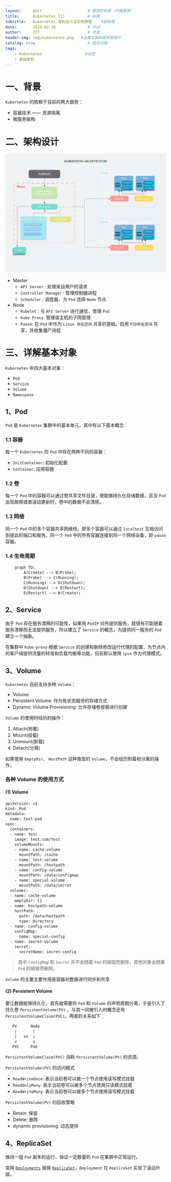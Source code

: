 ```yaml
---
layout:     post                    # 使用的布局（不需要改）
title:      Kubernetes [1]          # 标题 
subtitle:   Kubernetes 架构设计与实现原理    #副标题
date:       2019-02-18              # 时间
author:     ZYT                     # 作者
header-img: img/kubernetes.png   #这篇文章标题背景图片
catalog: true                       # 是否归档
tags:
    - Kubernetes                   #标签
    - 基础架构
---
```


# 一、背景

`Kubernetes` 的依赖于目前的两大趋势：

- 容器技术 —— 资源隔离
- 微服务架构

# 二、架构设计

![Kubernetes Architecture](/img/KubernetesArch.png)

- Master
    - `API Server` : 处理来自用户的请求
    - `Controller Manager` : 管理控制器进程
    - `Scheduler` : 调度器，为 `Pod` 选择 `Node` 节点
- Node
    - `Kubelet` : 与 `API Server` 进行通信，管理 `Pod`
    - `Kube Proxy`: 管理宿主机的子网管理
    - `Pause`: 在 `Pod` 中作为 `Linux 命名空间` 共享的基础，启用 `PID命名空间` 共享，并收集僵尸进程

# 三、详解基本对象

`Kubernetes` 中四大基本对象：

- `Pod`
- `Service`
- `Volume`
- `Namespace`

## 1、Pod

`Pod` 是 `Kubernetes` 集群中的基本单元，其中有以下基本概念：

### 1.1 容器

每一个 `Kubernetes` 的 `Pod` 中存在两种不同的容器：

- `InitContainer`: 初始化配置
- `Container`: 应用容器

### 1.2 卷

每一个 `Pod` 中的容器可以通过卷共享文件目录，卷能够持久化存储数据，且当 `Pod` 出现故障或者滚动更新时，卷中的数据不会清除。

### 1.3 网络

同一个 `Pod` 中的多个容器共享网络栈，即多个容器可以通过 `localhost` 互相访问到彼此的端口和服务。同一个 `Pod` 中的所有容器连接到同一个网络设备，即 `pause` 容器。

### 1.4 生命周期

```mermaid
    graph TD;
        A(Create) --> B(Probe);
        B(Probe) --> C(Running);
        C(Running) --> D(Shutdown);
        D(Shutdown) --> E(Restart);
        E(Restart) --> A(Create);
```

## 2、Service

由于 `Pod` 存在服务漂移的可能性，如果用 `PodIP` 对外提供服务，就很有可能随着服务漂移而无法提供服务，所以建立了 `Service` 的概念，为提供同一服务的 `Pod` 建立一个抽象。

在集群中 `Kube-proxy` 根据 `Service` 的创建和删除修改运行代理的配置，为节点内的客户端提供流量的转发和负载均衡等功能，目前默认使用 `ipvs` 作为代理模式。

## 3、Volume

`Kubernetes` 目前支持多种 `Volume`：

- Volume
- Persistent Volume: 作为有状态服务的存储方式
- Dynamic Volume Provisioning: 允许存储卷按需进行创建



`Volume` 的使用时经历的操作：

1. Attach(附着)
2. Mount(挂载)
3. Unmount(卸载)
4. Detach(分离)

如果使用 `EmptyDir`、 `HostPath` 这种类型的 `Volume`，不会经历附着和分离的操作。

### 各种 Volume 的使用方式

#### (1) Volume

```
apiVersion: v1
kind: Pod
metadata:
  name: test-pod
spec:
  containers:
  - name: test
    image: test.com/test
    volumeMounts:
    - name: cache-volume
      mountPath: /cache
    - name: test-volume
      mountPath: /hostpath
    - name: config-volume
      mountPath: /data/configmap
    - name: special-volume
      mountPath: /data/secret
  volumes:
  - name: cache-volume
    emptyDir: {}
  - name: hostpath-volume
    hostPath:
      path: /data/hostpath
      type: Directory
  - name: config-volume
    configMap:
      name: special-config
  - name: secret-volume
    secret:
      secretName: secret-config
```

> 其中 `ConfigMap` 和 `Secret` 并不会随着 `Pod` 的销毁而删除，其他对象会随着 `Pod` 的销毁而删除。

`Volume` 的主要主要作用是容器对数据进行同步和共享

#### (2) Persistent Volume

要让数据能够持久化，首先就需要将 `Pod` 和 `Volume` 的声明周期分离，于是引入了持久卷 `PersistentVolume(PV)` ，与其一同被引入的概念还有 `PersistentVolumeClaim(PVC)`。两者的关系如下：

```
   PV      Node
    |       |
    |   vs  |
    v       v
   PVC     Pod
```

`PersistentVolumeClaim(PVC)` 消耗 `PersistentVolume(PV)` 的资源。


`PersistentVolume(PV)` 的访问模式

- `ReadWriteOnce`: 表示当前卷可以被一个节点使用读写模式挂载
- `ReadOnlyMany`: 表示当前卷可以被多个节点使用只读模式挂载
- `ReadWriteMany`: 表示当前卷可以被多个节点使用读写模式挂载


`PersistentVolume(PV)` 的回收策略

- Retain: 保留
- Delete: 删除
- dynamic provisioning: 动态提供

## 4、ReplicaSet

维持一组 `Pod` 副本的运行，保证一定数量的 `Pod` 在集群中正常运行。

常用 [`Deployments`](https://kubernetes.io/docs/concepts/workloads/controllers/deployment/) 替换 [`ReplicaSet`](https://kubernetes.io/docs/concepts/workloads/controllers/replicaset/)，`Deployment` 在 `ReplicaSet` 实现了滚动升级。

